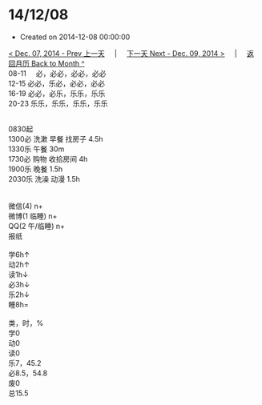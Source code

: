 # 14/12/08

- Created on 2014-12-08 00:00:00

[< Dec. 07, 2014 - Prev 上一天](/_archived/lifelogs/2014/12/d07.md) &nbsp; &nbsp; | &nbsp; &nbsp; [下一天 Next - Dec. 09, 2014 >](/_archived/lifelogs/2014/12/d09.md) &nbsp; &nbsp; |  &nbsp; &nbsp; [返回月历 Back to Month ^](/_archived/lifelogs/2014/12/index.md)
<br/>08-11     必，必必，必必，必必<br/>12-15 必必，乐必，必必，必必<br/>16-19 必必，必乐，乐乐，乐乐<br/>20-23 乐乐，乐乐，乐乐，乐乐<div><br/></div>0830起<br/>1300必 洗漱 早餐 找房子 4.5h<br/>1330乐 午餐 30m<br/>1730必 购物 收拾房间 4h<br/>1900乐 晚餐 1.5h<br/>2030乐 洗澡 动漫 1.5h<div><br/></div><div><br/></div>微信(4) n+<br/>微博(1 临睡) n+<br/>QQ(2 午/临睡) n+<br/>报纸<div><br/></div>学6h↑ <br/>动2h↑ <br/>读1h↓ <br/>必3h↓ <br/>乐2h↓ <br/>睡8h=<div><br/></div>类，时，%<br/>学0<br/>动0<br/>读0<br/>乐7，45.2<br/>必8.5，54.8<br/>废0<br/>总15.5</div>
